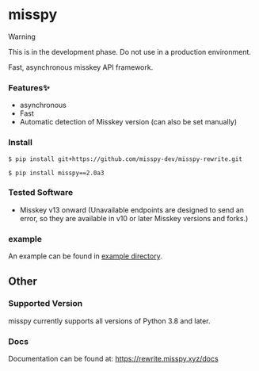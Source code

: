 # misspy
> [!WARNING]
> This is in the development phase. Do not use in a production environment.

Fast, asynchronous misskey API framework.

### Features✨
- asynchronous
- Fast
- Automatic detection of Misskey version (can also be set manually)

### Install
```
$ pip install git+https://github.com/misspy-dev/misspy-rewrite.git
```
```
$ pip install misspy==2.0a3
```

### Tested Software
- Misskey v13 onward (Unavailable endpoints are designed to send an error, so they are available in v10 or later Misskey versions and forks.)

### example
An example can be found in [example directory](/example).

## Other

### Supported Version
misspy currently supports all versions of Python 3.8 and later.

### Docs
Documentation can be found at: https://rewrite.misspy.xyz/docs
